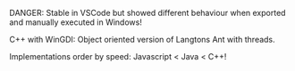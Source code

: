 DANGER: Stable in VSCode but showed different behaviour when exported and manually executed in Windows!

C++ with WinGDI: Object oriented version of Langtons Ant with threads.

Implementations order by speed: Javascript < Java < C++!

